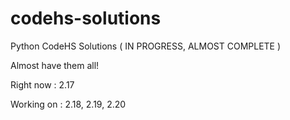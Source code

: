 # codehs-solutions
Python CodeHS Solutions ( IN PROGRESS, ALMOST COMPLETE )

Almost have them all! 

Right now : 2.17

Working on : 2.18, 2.19, 2.20
